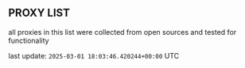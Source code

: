 ## PROXY LIST

all proxies in this list were collected from open sources and tested for functionality

last update: `2025-03-01 18:03:46.420244+00:00` UTC